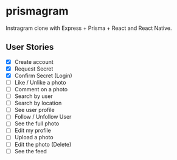 # prismagram

Instragram clone with Express + Prisma + React and React Native.

## User Stories

 - [x] Create account
 - [x] Request Secret
 - [x] Confirm Secret (Login)
 - [ ] Like / Unlike a photo
 - [ ] Comment on a photo
 - [ ] Search by user
 - [ ] Search by location
 - [ ] See user profile
 - [ ] Follow / Unfollow User
 - [ ] See the full photo
 - [ ] Edit my profile
 - [ ] Upload a photo
 - [ ] Edit the photo (Delete)
 - [ ] See the feed